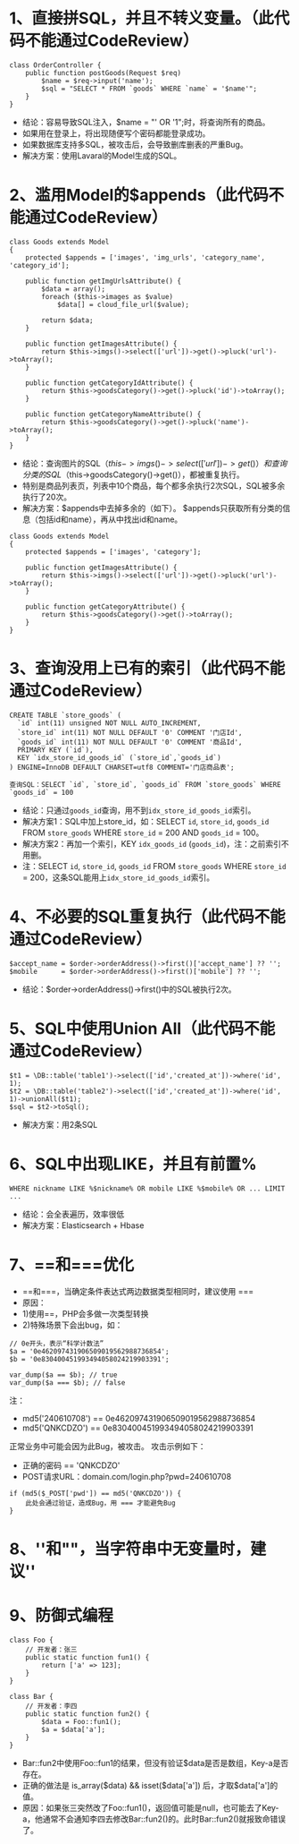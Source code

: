 1、直接拼SQL，并且不转义变量。（**此代码不能通过CodeReview**）
========

```
class OrderController {
    public function postGoods(Request $req)
        $name = $req->input('name');
        $sql = "SELECT * FROM `goods` WHERE `name` = '$name'";
    }
}
```

* 结论：容易导致SQL注入，$name = "' OR '1";时，将查询所有的商品。
* 如果用在登录上，将出现随便写个密码都能登录成功。
* 如果数据库支持多SQL，被攻击后，会导致删库删表的严重Bug。
* 解决方案：使用Lavaral的Model生成的SQL。

2、滥用Model的$appends（此代码不能通过CodeReview）
========

```
class Goods extends Model
{
    protected $appends = ['images', 'img_urls', 'category_name', 'category_id'];

    public function getImgUrlsAttribute() {
        $data = array();
        foreach ($this->images as $value)
            $data[] = cloud_file_url($value);

        return $data;
    }

    public function getImagesAttribute() {
        return $this->imgs()->select(['url'])->get()->pluck('url')->toArray();
    }

    public function getCategoryIdAttribute() {
        return $this->goodsCategory()->get()->pluck('id')->toArray();
    }

    public function getCategoryNameAttribute() {
        return $this->goodsCategory()->get()->pluck('name')->toArray();
    }
}
```

* 结论：查询图片的SQL（$this->imgs()->select(['url'])->get()）和查询分类的SQL（$this->goodsCategory()->get()），都被重复执行。
* 特别是商品列表页，列表中10个商品，每个都多余执行2次SQL，SQL被多余执行了20次。
* 解决方案：$appends中去掉多余的（如下）。
$appends只获取所有分类的信息（包括id和name），再从中找出id和name。

```
class Goods extends Model
{
    protected $appends = ['images', 'category'];

    public function getImagesAttribute() {
        return $this->imgs()->select(['url'])->get()->pluck('url')->toArray();
    }

    public function getCategoryAttribute() {
        return $this->goodsCategory()->get()->toArray();
    }
}
```

3、查询没用上已有的索引（此代码不能通过CodeReview）
========
```
CREATE TABLE `store_goods` (
  `id` int(11) unsigned NOT NULL AUTO_INCREMENT,
  `store_id` int(11) NOT NULL DEFAULT '0' COMMENT '门店Id',
  `goods_id` int(11) NOT NULL DEFAULT '0' COMMENT '商品Id',
  PRIMARY KEY (`id`),
  KEY `idx_store_id_goods_id` (`store_id`,`goods_id`)
) ENGINE=InnoDB DEFAULT CHARSET=utf8 COMMENT='门店商品表';

查询SQL：SELECT `id`, `store_id`, `goods_id` FROM `store_goods` WHERE `goods_id` = 100
```
* 结论：只通过`goods_id`查询，用不到`idx_store_id_goods_id`索引。
* 解决方案1：SQL中加上store_id，如：SELECT `id`, `store_id`, `goods_id` FROM `store_goods` WHERE `store_id` = 200 AND `goods_id` = 100。
* 解决方案2：再加一个索引，KEY `idx_goods_id` (`goods_id`)，注：之前索引不用删。
* 注：SELECT `id`, `store_id`, `goods_id` FROM `store_goods` WHERE `store_id` = 200，这条SQL能用上`idx_store_id_goods_id`索引。

4、不必要的SQL重复执行（此代码不能通过CodeReview）
========

```
$accept_name = $order->orderAddress()->first()['accept_name'] ?? '';
$mobile      = $order->orderAddress()->first()['mobile'] ?? '';
```
* 结论：$order->orderAddress()->first()中的SQL被执行2次。

5、SQL中使用Union All（此代码不能通过CodeReview）
========
```
$t1 = \DB::table('table1')->select(['id','created_at'])->where('id', 1);
$t2 = \DB::table('table2')->select(['id','created_at'])->where('id', 1)->unionAll($t1);
$sql = $t2->toSql();
```
* 解决方案：用2条SQL

6、SQL中出现LIKE，并且有前置%
========
```
WHERE nickname LIKE %$nickname% OR mobile LIKE %$mobile% OR ... LIMIT ...
```
* 结论：会全表遍历，效率很低
* 解决方案：Elasticsearch + Hbase

7、==和===优化
========
* ==和===，当确定条件表达式两边数据类型相同时，建议使用 ===
* 原因：
* 1)使用==，PHP会多做一次类型转换
* 2)特殊场景下会出bug，如：
```
// 0e开头，表示“科学计数法”
$a = '0e462097431906509019562988736854';
$b = '0e830400451993494058024219903391';

var_dump($a == $b); // true
var_dump($a === $b); // false
```

注：
* md5('240610708') == 0e462097431906509019562988736854
* md5('QNKCDZO')   == 0e830400451993494058024219903391

正常业务中可能会因为此Bug，被攻击。
攻击示例如下：
* 正确的密码 == 'QNKCDZO'
* POST请求URL：domain.com/login.php?pwd=240610708
```
if (md5($_POST['pwd']) == md5('QNKCDZO')) {
    此处会通过验证，造成Bug，用 === 才能避免Bug
}
```

8、''和""，当字符串中无变量时，建议''
========


9、防御式编程
========
```
class Foo {
    // 开发者：张三
    public static function fun1() {
        return ['a' => 123];
    }
}

class Bar {
    // 开发者：李四
    public static function fun2() {
        $data = Foo::fun1();
        $a = $data['a'];
    }
}
```
* Bar::fun2中使用Foo::fun1的结果，但没有验证$data是否是数组，Key-a是否存在。
* 正确的做法是 is_array($data) && isset($data['a']) 后，才取$data['a']的值。
* 原因：如果张三突然改了Foo::fun1()，返回值可能是null，也可能去了Key-a，他通常不会通知李四去修改Bar::fun2()的。此时Bar::fun2()就报致命错误了。
